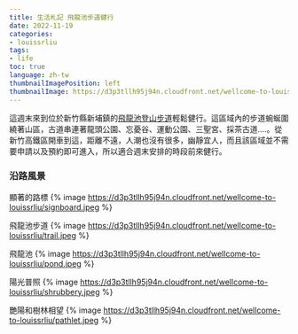 ```yaml
---
title: 生活札記 飛龍池步道健行
date: 2022-11-19
categories:
- louissrliu
tags:
- life
toc: true
language: zh-tw
thumbnailImagePosition: left
thumbnailImage: https://d3p3tllh95j94n.cloudfront.net/wellcome-to-louissrliu/thincket.jpeg
---
```


這週末來到位於新竹縣新埔鎮的[飛龍池登山步道][步道]輕鬆健行。這區域內的步道蜿蜒圍繞著山區，古道串連著龍頭公園、忘憂谷、運動公園、三聖宮、採茶古道....。從新竹高鐵區開車到這，距離不遠，人潮也沒有很多，幽靜宜人，而且該區域並不需要申請以及預約即可進入，所以適合週末安排的時段前來健行。

<!-- more -->

### 沿路風景 ###

顯著的路標
{% image https://d3p3tllh95j94n.cloudfront.net/wellcome-to-louissrliu/signboard.jpeg %}

飛龍池步道
{% image https://d3p3tllh95j94n.cloudfront.net/wellcome-to-louissrliu/trail.jpeg %}

飛龍池
{% image https://d3p3tllh95j94n.cloudfront.net/wellcome-to-louissrliu/pond.jpeg %}

陽光普照
{% image https://d3p3tllh95j94n.cloudfront.net/wellcome-to-louissrliu/shrubbery.jpeg %}

艷陽和樹林相望
{% image https://d3p3tllh95j94n.cloudfront.net/wellcome-to-louissrliu/pathlet.jpeg %}

[步道]:https://hiking.biji.co/index.php?q=trail&act=detail&id=1663 "https://hiking.biji.co/index.php?q=trail&act=detail&id=1663"
